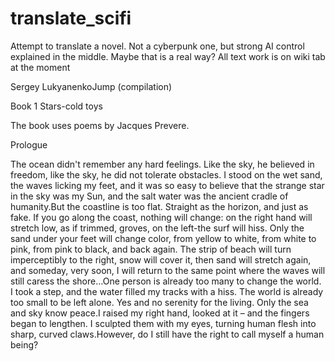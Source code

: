 # translate_scifi
Attempt to translate a novel. Not a cyberpunk one, but strong AI control explained in the middle. Maybe that is a real way?
All text work is on wiki tab at the moment 

Sergey LukyanenkoJump 
(compilation)

Book 1
Stars-cold toys

The book uses poems by Jacques Prevere.

Prologue

The ocean didn't remember any hard feelings. Like the sky, he believed in freedom, like
the sky, he did not tolerate obstacles. I stood on the wet sand, the waves licking my feet,
and it was so easy to believe that the strange star in the sky was my Sun, and
the salt water was the ancient cradle of humanity.But the coastline is too flat. Straight as the horizon, and
just as fake. If you go along the coast, nothing will change:
on the right hand will stretch low, as if trimmed, groves, on
the left-the surf will hiss. Only the sand under your feet will change color,
from yellow to white, from white to pink, from pink to black, and
back again. The strip of beach will turn imperceptibly to the right,
snow will cover it, then sand will stretch again, and someday, very
soon, I will return to the same point where the waves will still caress
the shore…One person is already too many to change the world. I took
a step, and the water filled my tracks with a hiss. The world is already too
small to be left alone. Yes and no serenity for the living.
Only the sea and sky know peace.I raised my right hand, looked at it – and the fingers began
to lengthen. I sculpted them with my eyes, turning human flesh into
sharp, curved claws.However, do I still have the right to call myself a human being?
